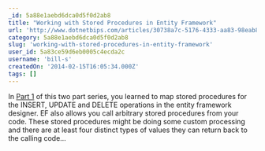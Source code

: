 ```yaml
---
_id: 5a88e1aebd6dca0d5f0d2ab8
title: "Working with Stored Procedures in Entity Framework"
url: 'http://www.dotnetbips.com/articles/30738a7c-5176-4333-aa83-98eab8548da5.aspx'
category: 5a88e1aebd6dca0d5f0d2ab8
slug: 'working-with-stored-procedures-in-entity-framework'
user_id: 5a83ce59d6eb0005c4ecda2c
username: 'bill-s'
createdOn: '2014-02-15T16:05:34.000Z'
tags: []
---
```


In <a href="http://www.dotnetbips.com/articles/98ab41a4-3a69-42c6-96d9-b639ce68a0f4.aspx">Part 1</a> of this two part series, you learned to map stored procedures for the INSERT, UPDATE and DELETE operations in the entity framework designer. EF also allows you call arbitrary stored procedures from your code. These stored procedures might be doing some custom processing and there are at least four distinct types of values they can return back to the calling code...
